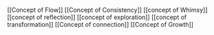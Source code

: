 [[Concept of Flow]]
[[Concept of Consistency]]
[[concept of Whimsy]]
[[concept of reflection]]
[[concept of exploration]]
[[concept of transformation]]
[[Concept of connection]]
[[Concept of Growth]]
